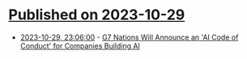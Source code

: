 # [Published on 2023-10-29](index.md)

* [2023-10-29, 23:06:00](https://yro.slashdot.org/story/23/10/29/233240/g7-nations-will-announce-an-ai-code-of-conduct-for-companies-building-ai?utm_source=rss1.0mainlinkanon&utm_medium=feed) - [G7 Nations Will Announce an 'AI Code of Conduct' for Companies Building AI](https://yro.slashdot.org/story/23/10/29/233240/g7-nations-will-announce-an-ai-code-of-conduct-for-companies-building-ai?utm_source=rss1.0mainlinkanon&utm_medium=feed)
